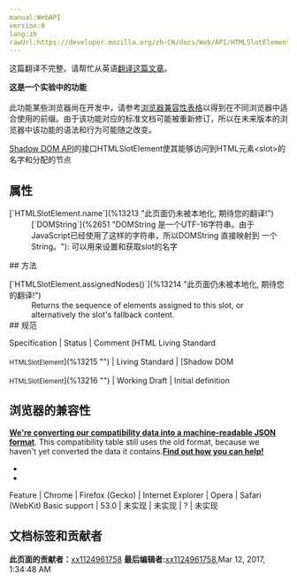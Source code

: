 ```yaml
---
manual:WebAPI
version:0
lang:zh
rawUrl:https://developer.mozilla.org/zh-CN/docs/Web/API/HTMLSlotElement
---
```




这篇翻译不完整。请帮忙从英语[翻译这篇文章](%13211 "")。






**这是一个实验中的功能**<br></br>此功能某些浏览器尚在开发中，请参考[浏览器兼容性表格](%13212 "")以得到在不同浏览器中适合使用的前缀。由于该功能对应的标准文档可能被重新修订，所以在未来版本的浏览器中该功能的语法和行为可能随之改变。




[Shadow DOM API](%10213 "")的接口HTMLSlotElement使其能够访问到HTML元素&lt;slot&gt;的名字和分配的节点






## 属性<a name="属性"></a>
<dl><dt>[`HTMLSlotElement.name`](%13213 "此页面仍未被本地化, 期待您的翻译!")</dt><dd>[`DOMString`](%2651 "DOMString 是一个UTF-16字符串。由于JavaScript已经使用了这样的字符串，所以DOMString 直接映射到 一个String。"): 可以用来设置和获取slot的名字</dd></dl>
## 方法<a name="方法"></a>
<dl><dt>[`HTMLSlotElement.assignedNodes()`](%13214 "此页面仍未被本地化, 期待您的翻译!")</dt><dd>Returns the sequence of elements assigned to this slot, or alternatively the slot&#39;s fallback content.</dd><dt>
## 规范<a name="规范"></a>
</dt></dl>Specification | Status | Comment 
[HTML Living Standard<br></br><small>HTMLSlotElement</small>](%13215 "") | Living Standard |  
[Shadow DOM<br></br><small>HTMLSlotElement</small>](%13216 "") | Working Draft | Initial definition 


## 浏览器的兼容性<a name="浏览器的兼容性"></a>


**[We&#39;re converting our compatibility data into a machine-readable JSON format](%3344 "")**. This compatibility table still uses the old format, because we haven&#39;t yet converted the data it contains.**[Find out how you can help!](%3392 "")**


* 
* 
Feature | Chrome | Firefox (Gecko) | Internet Explorer | Opera | Safari (WebKit) 
Basic support | 53.0 | 未实现 | 未实现 | ? | 未实现 






## 文档标签和贡献者
**此页面的贡献者：**[xx1124961758](%13217 "")
**最后编辑者:**[xx1124961758](%13217 ""),<time>Mar 12, 2017, 1:34:48 AM</time>


